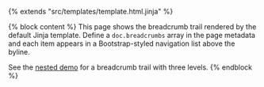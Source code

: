 {% extends "src/templates/template.html.jinja" %}

{% block content %}
This page shows the breadcrumb trail rendered by the default Jinja template.
Define a `doc.breadcrumbs` array in the page metadata and each item appears in
a Bootstrap-styled navigation list above the byline.

See the [nested demo](multi-level/) for a breadcrumb trail with three levels.
{% endblock %}
